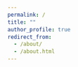```yaml
---
permalink: /
title: ""
author_profile: true
redirect_from: 
  - /about/
  - /about.html
---
```





<!-- <!DOCTYPE html> -->
<html lang="en">
<head>
    <meta charset="UTF-8">
    <meta name="viewport" content="width=device-width, initial-scale=1.0">
    <title>Welcome to My Page - Haoyu Wang</title>
    <meta name="description" content="Haiyang Liao's academic and research portfolio page, detailing projects in Geological Engineering and research in DAS seismology.">
    <meta name="keywords" content="Haiyang Liao, DAS Seismology, Geological Engineering, Nanjing University, PhD Research, Subsurface Imaging">
    <meta name="author" content="Haiyang Liao">
    <style>
        /* Reset margin, padding, and box-sizing for all elements to ensure consistency */
        *, *::before, *::after {
            margin: 0;
            padding: 0;
            box-sizing: border-box;
        }

        /* Set global font styles */
        body {
            font-family: Arial, sans-serif;
            line-height: 1.6;
            color: #333; /* Keep text color simple and consistent */
        }

        /* Header styling */
        header {
            padding: 5px 10px;
            text-align: center;
        }

        /* Section styling */
        section {
            margin: 5px;
            padding: 10px;
        }

        /* Heading styles */
        h1, h2 {
            margin-bottom: 5px; /* Consistent space below headings */
        }

        /* Link styles */
        a {
            color: #0077cc;
            text-decoration: none;
        }

        a:hover {
            text-decoration: underline;
        }

        /* List styles */
        ul {
            list-style-type: none; /* No bullets */
            padding-left: 10px;
        }

        li {
            margin-bottom: 5x;
        }

        /* Remove footer styling for simplicity */
    </style>
</head>
<body>
    <header>
         <!-- Image added here -->
        <h1>Welcome to My Page</h1>
    </header>
    <section>
        <p>My name is Haoyu Wang, a Ph.D. candidate from <a href="https://www.nju.edu.cn/en/">Nanjing University</a>
        <br> Major: Geological Engineering
        <br> Supervisor: <a href="https://es.nju.edu.cn/geosensing/">Prof. Dan Zhang</a>
        <br> Laboratory: <a href="https://es.nju.edu.cn/acei/main.htm">Advanced Computational Engineering Institute for Earth Environment (ACEI)</a>
        <br> Faculty: <a href="https://es.nju.edu.cn/esen/main.htm">School of Earth Sciences and Engineering</a></p>
    </section>
    <section id="research">
        <h2>Research Interests</h2>
        <!-- <h3>Interests</h3> -->
        <p>- Application of Distributed Fiber Optic Sensing (DFOS) on Energy Geostructure. 
        <br>- Application of enhanced Phase Change Materials (PCM) on Energy Piles.
        <br>- Estimation of the seepage field around an energy pile using its temperature profile measured by DFOS.</p>
        <h2>Project</h2>
        <!-- <h3>Interests</h3> -->
        <p style="text-align: justify;">- Characterization of thermal-mechanical behavior of energy piles with typical ground structure (<em>National Natural Science Foundation of China</em>), <strong>main participant</strong>. 
        <br>- Research on geo-environmental effects of energy piles (<em>Natural Science Foundation of Jiangsu Province</em>), <strong>main participant</strong>. 
        <br>- Research on key technology of shallow geothermal development based on super-large diameter energy piles (<em>Ministry of Housing and Urban-Rural Development</em>), <strong>main participant</strong>.
        <br>- Distributed Acoustic Sensing and Characterization of Urban Ground Collapse Development Processes (<em>National Natural Science Foundation of China</em>), <strong>main participant</strong>.
        <br>- Development of a multi-parameter distributed fiber optic sensing system for geologic bodies (<em>National Major Research Instrument Development Program</em>), <strong>main participant</strong>.</p>
    </section>
    <!-- <section id="projects">
        <h2>Projects</h2>
        <p>During my academic journey at Nanjing University under the guidance of <a href="https://es.nju.edu.cn/geosensing/">Dr. Dan Zhang</a>, I primarily focus on:</p>
        <ul>
            <li><strong>Urban Ground Collapse Monitoring</strong> (May 2024 - Present): Utilizing existing dark fibers or dedicated vibration sensing optical cables to detect urban ground collapses through both active and passive seismic imaging. This major research focus during my master's studies involves extensive participation in experiments and research using DAS seismology.</li>
            <li><strong>Geological Exploration for the Shangyuanmen Railway Yangtze River Tunnel Project in Nanjing</strong> (June 2023 - Aug. 2024): Employing DAS imaging and DAS VSP to investigate the distribution of karst in areas where dolomite is prevalent. As the student leader on this project, I am responsible for designing the experimental plan, coordinating with multiple parties, implementing the field tests, processing data, and co-authoring the final report.</li>
        </ul>
    </section>
    <section id="experience">
        <h2>Experience</h2>
        <ul>
            <li><strong>Urban Ground Collapse Monitoring</strong> (May 2024 - Present): Deployed fiber optic cables near campus wells to validate cavity detection with DAS. Studied lateral detection ranges using the three-station interferometry method to address uneven noise.</li>
            <li><strong>Optical Fiber Cable Coupling Methods Study</strong> (May 2024 - Present): Installed fiber optic cables on campus using different coupling methods to compare imaging effects from active and passive sources.</li>
            <li><strong>Karst Fracture Zone Detection in Mufu Mountain, Nanjing</strong> (Jan. 2024 - Aug. 2024): Laid fiber optic cables on roads near Mufu Mountain, applying the frequency-Bessel method to detect fractured karst zones in dolomite.</li>
            <li><strong>Numerical Simulation for Subsurface Cavity Detection</strong> (Jan. 2023 - Oct. 2023): Used specfem3d/2d for simulations of shallow cavities to analyze DAS imaging responses.</li>
        </ul>
    </section> -->
    <div style="text-align: center;">
    <img src="/images/南大.jpg" alt="Geological Science Image" style="width:75%;">
</div>
</body>
</html>



